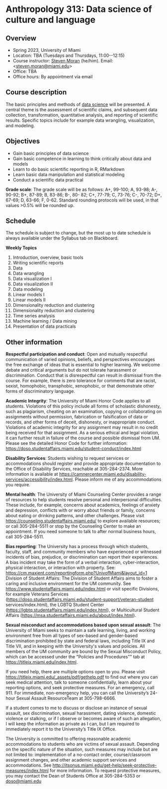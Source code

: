 # Anthropology 313: Data science of culture and language

## Overview

* Spring 2023, University of Miami
* Location: TBA (Tuesdays and Thursdays, 11:00--12:15)
* Course instructor: [Steven Moran](https://www.unine.ch/evolang/home/team/steven-moran.html) (he/him). Email: \<steven.moran@miami.edu\>
* Office: TBA
* Office hours: By appointment via email

## Course description

The basic principles and methods of [data science](https://en.wikipedia.org/wiki/Data_science) will be presented. A central theme is the assessment of scientific claims, and subsequent data collection, transformation, quantitative analysis, and reporting of scientific results. Specific topics include for example data wrangling, visualization, and modeling.

## Objectives

* Gain basic principles of data science
* Gain basic competence in learning to think critically about data and models
* Learn to do basic scientific reporting in R, RMarkdown
* Learn basic data manipulation and statistical modeling
* Conduct a scientific data practical

**Grade scale**: The grade scale will be as follows: A+, 99-100; A, 93-98; A-, 90-92; B+, 87-89; B, 83-86; B-, 80- 82; C+, 77-79; C, 73-76; C-, 70-72; D+, 67-69; D, 63-66; F, 0-62. Standard rounding protocols will be used, in  that values >0.5% will be rounded up.  

## Schedule

The schedule is subject to change, but the most up to date schedule is always available under the Syllabus tab on Blackboard.

**Weekly Topics**

1. Introduction, overview, basic tools
2. Writing scientific reports
3. Data
4. Data wrangling
5. Data visualization I
6. Data visualization II
7. Data modeling
8. Linear models I
9. Linear models II
10. Dimensionality reduction and clustering
11. Dimensionality reduction and clustering
12. Time series analysis
13. Machine learning / Data mining
14. Presentation of data practicals


## Other information

**Respectful participation and conduct**: Open and mutually respectful communication of varied opinions, beliefs,  and perspectives encourages the free exchange of ideas that is essential to higher learning. We welcome debate  and critical arguments but do not tolerate harassment or discrimination. Conduct that is disrespectful can result in  dismissal from the course. For example, there is zero tolerance for comments that are racist, sexist, homophobic,  transphobic, xenophobic, or that demonstrate other forms of discriminatory language. 

**Academic Integrity**: The University of Miami Honor Code applies to all students. Violations of this policy  include all forms of scholastic dishonesty, such as plagiarism, cheating on an examination, copying or  collaborating on assignments without permission, fabrication or falsification of data or records, and other forms  of deceit, dishonesty, or inappropriate conduct. Violations of academic integrity for any assignment may result in  no credit being received for that assignment. As a serious ethical and legal violation, it can further result in failure  of the course and possible dismissal from UM. Please see the detailed Honor Code for further information:  https://doso.studentaffairs.miami.edu/student-conduct/index.html 

**Disability Services**: Students wishing to request services or accommodations should register and provide  appropriate documentation to the Office of Disability Services, reachable at 305-284-2374. More information is 
available at https://camnercenter.miami.edu/disability-services/accessibility/index.html. Please inform me of  any accommodations you require. 

**Mental health**: The University of Miami Counseling Center provides a range of resources to help students resolve  personal and interpersonal difficulties. These include, for example, concerns about academics, feelings of anxiety  and depression, conflicts with or worry about friends or family, concerns about eating or drinking patterns, and  other challenges. Please visit https://counseling.studentaffairs.miami.edu/ to explore available resources; or call  305-284-5511 or stop by the Counseling Center to make an appointment. If you need someone to talk to after  normal business hours, call 305-284-5511. 

**Bias reporting**: The University has a process through which students, faculty, staff, and community members  who have experienced or witnessed incidents of bias, prejudice, or discrimination can report their experiences. A bias incident may take the form of a verbal interaction, cyber-interaction, physical interaction, or interaction  with property. See: https://cm.maxient.com/reportingform.php?UnivofMiami&layout_id=1 
Division of Student Affairs: The Division of Student Affairs aims to foster a caring and inclusive environment  for the UM community. See https://www.studentaffairs.miami.edu/index.html or visit specific Divisions, for  example Veterans Services (https://doso.studentaffairs.miami.edu/student-support/veteran-student services/index.html), the LGBTQ Student Center (https://lgbtq.studentaffairs.miami.edu/index.html), or  Multicultural Student Affairs (https://msa.studentaffairs.miami.edu/about/index.html). 

**Sexual misconduct and accommodations based upon sexual assault**: The University of Miami seeks to  maintain a safe learning, living, and working environment free from all types of sex-based and gender-based  discrimination prohibited by state and federal laws, including Title IX and Title VII, and in keeping with the  University's values and policies. All members of the UM community are bound by the Sexual Misconduct Policy,  which can be accessed under the "Policies and Procedures"" tab at https://titleix.miami.edu/index.html.

If you need help, there are multiple options open to you. Please visit  
https://titleix.miami.edu/_assets/pdf/gethelp.pdf to find out where you can seek medical attention, talk to  someone confidentially, learn about your reporting options, and seek protective measures. For an emergency,  call 911. For immediate, non-emergency help, you can call the University’s 24-hour Sexual Assault ResourceTeam at 305-798-6666.

If a student comes to me to discuss or disclose an instance of sexual assault, sex discrimination, sexual harassment,  dating violence, domestic violence or stalking, or if I observe or becomes aware of such an allegation, I will keep  the information as private as I can, but I am required to immediately report it to the University’s Title IX Office.

The University is committed to offering reasonable academic accommodations to students who are victims of  sexual assault. Depending on the specific nature of the situation, such measures may include but are not limited  to: implementation of a no-contact order, course/classroom assignment changes, and other academic support  services and accommodations. See http://itsonus.miami.edu/get-help/seek-protective-measures/index.html for  more information. To request protective measures, you may contact the Dean of Students Office at 305-284-5353  or doso@miami.edu

